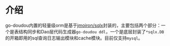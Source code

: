 # 介绍

go-doudou内置的轻量级orm是基于[jmoiron/sqlx](https://github.com/jmoiron/sqlx)封装的，主要包括两个部分：一个是表结构同步和Dao层代码生成器`go-doudou ddl`，一个是底层封装了`*sqlx.DB`的开箱即用的sql查询日志输出模块和cache模块。目前仅支持`mysql`。

